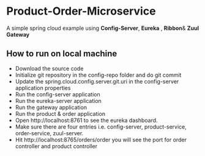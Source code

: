 # Product-Order-Microservice
A simple spring cloud example using **Config-Server**, **Eureka** , **Ribbon**& **Zuul Gateway**

## How to run on local machine
- Download the source code
- Initialize git repository in the config-repo folder and do git commit
- Update the spring.cloud.config.server.git.uri in the config-server application properties
- Run the config-server application
- Run the eureka-server application
- Run the gateway application
- Run the product & order application
- Open http://localhost:8761 to see the eureka dashboard.
- Make sure there are four entries i.e. config-server, product-service, order-service, zuul-server.
- Hit http://localhost:8765/orders/order you will see the port for order controller and  product controller